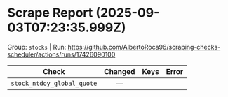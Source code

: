 # Scrape Report (2025-09-03T07:23:35.999Z)

Group: `stocks`  |  Run: https://github.com/AlbertoRoca96/scraping-checks-scheduler/actions/runs/17426090100

| Check | Changed | Keys | Error |
|---|:---:|:--|:--|
| `stock_ntdoy_global_quote` | — |  |  |
